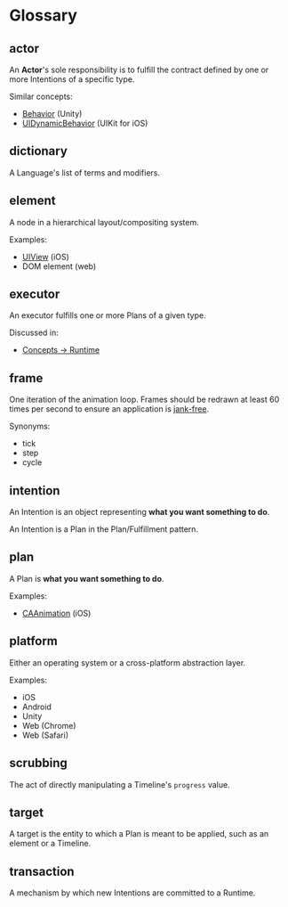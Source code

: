 # Glossary

## actor

An **Actor**'s sole responsibility is to fulfill the contract defined by one or more Intentions of a specific type.

Similar concepts:

- [Behavior](http://docs.unity3d.com/ScriptReference/Behaviour.html) (Unity)
- [UIDynamicBehavior](https://developer.apple.com/library/ios/documentation/UIKit/Reference/UIDynamicBehavior_Class/) (UIKit for iOS)

## dictionary

A Language's list of terms and modifiers.

## element

A node in a hierarchical layout/compositing system.

Examples:

- [UIView](https://developer.apple.com/library/ios/documentation/UIKit/Reference/UIView_Class/) (iOS)
- DOM element (web)

## executor

An executor fulfills one or more Plans of a given type.

Discussed in:

- [Concepts → Runtime](concepts/runtime.md)

## frame

One iteration of the animation loop.  Frames should be redrawn at least 60 times per second to ensure an application is [jank-free](http://jankfree.org).

Synonyms:

- tick
- step
- cycle

## intention

An Intention is an object representing **what you want something to do**.

An Intention is a Plan in the Plan/Fulfillment pattern.

## plan

A Plan is **what you want something to do**.

Examples:

- [CAAnimation](https://developer.apple.com/library/ios/documentation/GraphicsImaging/Reference/CAAnimation_class/) (iOS)

## platform

Either an operating system or a cross-platform abstraction layer.

Examples:

- iOS
- Android
- Unity
- Web (Chrome)
- Web (Safari)

## scrubbing

The act of directly manipulating a Timeline's `progress` value.

## target

A target is the entity to which a Plan is meant to be applied, such as an element or a Timeline.

## transaction

A mechanism by which new Intentions are committed to a Runtime.